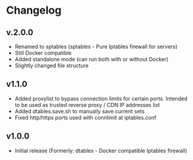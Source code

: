 # Changelog

## v.2.0.0

- Renamed to sptables (sptables - Pure Iptables firewall for servers)
- Still Docker compatible
- Added standalone mode (can run both with or without Docker)
- Slightly changed file structure

## v1.1.0

- Added proxylist to bypass connection limits for certain ports. Intended to be used as trusted reverse proxy / CDN IP addresses list
- Added dtables.save.sh to manually save current sets
- Fixed http/https ports used with connlimit at iptables.conf

## v1.0.0

- Initial release (Formerly: dtables - Docker compatible Iptables firewall)
